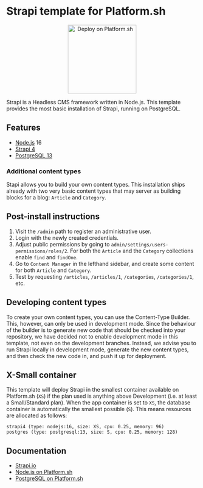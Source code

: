 # Strapi template for Platform.sh

<p align="center">
<a href="https://console.platform.sh/projects/create-project?template=https://raw.githubusercontent.com/platformista/strapi-v4-platformsh/main/template-definition.yaml&utm_content=strapi&utm_source=github&utm_medium=button&utm_campaign=deploy_on_platform">
    <img src="https://platform.sh/images/deploy/lg-blue.svg" alt="Deploy on Platform.sh" width="180px" />
</a>
</p>

Strapi is a Headless CMS framework written in Node.js.
This template provides the most basic installation of Strapi, running on PostgreSQL.

## Features

- [Node.js](https://nodejs.org/en/) 16
- [Strapi 4](https://strapi.io)
- [PostgreSQL 13](https://www.postgresql.org/)

### Additional content types

Stapi allows you to build your own content types. This installation ships already with two very basic content types that may server as building blocks for a blog: `Article` and `Category`.

## Post-install instructions

1. Visit the `/admin` path to register an administrative user.
2. Login with the newly created credentials.
3. Adjust public permissions by going to `admin/settings/users-permissions/roles/2`. For both the `Article` and the `Category` collections enable `find` and `findOne`.
4. Go to `Content Manager` in the lefthand sidebar, and create some content for both `Article` and `Category`. 
5. Test by requesting `/articles`, `/articles/1`, `/categories`, `/categories/1`, etc.

## Developing content types

To create your own content types, you can use the Content-Type Builder. This, however, can only be used in development mode. Since the behaviour of the builder is to generate new code that should be checked into your repository, we have decided not to enable development mode in this template, not even on the development branches. Instead, we advise you to run Strapi locally in development mode, generate the new content types, and then check the new code in, and push it up for deployment.

## X-Small container

This template will deploy Strapi in the smallest container available on Platform.sh (`XS`) if the plan used is anything above Development (i.e. at least a Small/Standard plan). When the app container is set to `XS`, the database container is automatically the smallest possible (`S`). This means resources are allocated as follows: 

```
strapi4 (type: nodejs:16, size: XS, cpu: 0.25, memory: 96)
postgres (type: postgresql:13, size: S, cpu: 0.25, memory: 128)
```

## Documentation

- [Strapi.io](https://docs.strapi.io/developer-docs/latest/getting-started/introduction.html)
- [Node.js on Platform.sh](https://docs.platform.sh/languages/nodejs.html)
- [PostgreSQL on Platform.sh](https://docs.platform.sh/configuration/services/postgresql.html)
